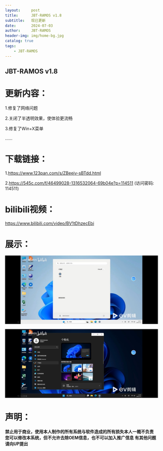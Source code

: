 ```yaml
---
layout:     post
title:      JBT-RAMOS v1.8
subtitle:   现已更新
date:       2024-07-03
author:     JBT-RAMOS
header-img: img/home-bg.jpg
catalog: true
tags:
    - JBT-RAMOS
---
```

## JBT-RAMOS v1.8

# 更新内容：

1.修复了网络问题

2.关闭了半透明效果，使体验更流畅

3.修复了Win+X菜单

……

# 下载链接：

1.https://www.123pan.com/s/ZBeejv-sBTdd.html

2.https://545c.com/f/46499028-1316532064-69b04e?p=114511 (访问密码: 114511)

# bilibili视频：

https://www.bilibili.com/video/BV1tDhzecEbi

# 展示：

![](/img/QQ图片20240709112023.jpg)

![](/img/Screenshot_2024-07-09-11-09-49-615_tv.danmaku.bili.jpg)

# 声明：

**禁止用于商业，使用本人制作的所有系统与软件造成的所有损失本人一概不负责
您可以修改本系统，但不允许去除OEM信息，也不可以加入推广信息
有其他问题请向UP提出**
